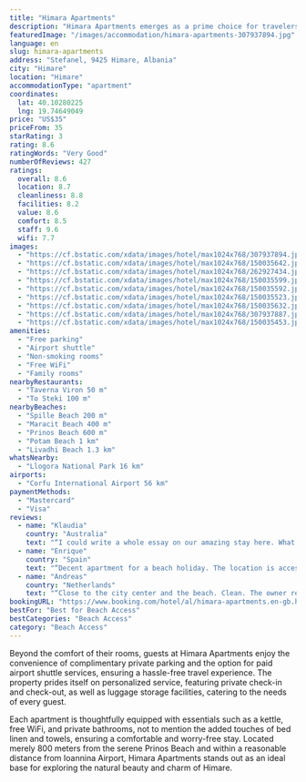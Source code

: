 ```yaml
---
title: "Himara Apartments"
description: "Himara Apartments emerges as a prime choice for travelers seeking comfort and convenience in the heart of Himare."
featuredImage: "/images/accommodation/himara-apartments-307937894.jpg"
language: en
slug: himara-apartments
address: "Stefanel, 9425 Himare, Albania"
city: "Himare"
location: "Himare"
accommodationType: "apartment"
coordinates:
  lat: 40.10280225
  lng: 19.74649049
price: "US$35"
priceFrom: 35
starRating: 3
rating: 8.6
ratingWords: "Very Good"
numberOfReviews: 427
ratings:
  overall: 8.6
  location: 8.7
  cleanliness: 8.8
  facilities: 8.2
  value: 8.6
  comfort: 8.5
  staff: 9.6
  wifi: 7.7
images:
  - "https://cf.bstatic.com/xdata/images/hotel/max1024x768/307937894.jpg?k=fd162312b4647e67cf795bb5206f601dd08127931b7cd11513f226ac2ccb2962&o=&hp=1"
  - "https://cf.bstatic.com/xdata/images/hotel/max1024x768/150035642.jpg?k=3f46a0b46c9db6a57c7219c0d23c1b611b92038e29e2873eede769e423afb6f4&o=&hp=1"
  - "https://cf.bstatic.com/xdata/images/hotel/max1024x768/262927434.jpg?k=428c2e68b720a18c967a8dd962c952301eb057936bf9edc8b9fbb2dba74499a6&o=&hp=1"
  - "https://cf.bstatic.com/xdata/images/hotel/max1024x768/150035599.jpg?k=0eefdb3f6838453e13e6fee41ac7a583ff28ad5354c87d45e7b87f4d06b22642&o=&hp=1"
  - "https://cf.bstatic.com/xdata/images/hotel/max1024x768/150035592.jpg?k=4cbe5a010cc465fddf8fa596530d46b2647d6c8ac5d5b8fc663b6380aa69c96b&o=&hp=1"
  - "https://cf.bstatic.com/xdata/images/hotel/max1024x768/150035523.jpg?k=830e72e5e1ba6eab3cabd4fe2cfe63242a06cec4f058bc1da22ace7744492c66&o=&hp=1"
  - "https://cf.bstatic.com/xdata/images/hotel/max1024x768/150035632.jpg?k=6bcc028bb701e8dee0b5dcf00fed9130961f16c88fff1d013c43b06111a75e4c&o=&hp=1"
  - "https://cf.bstatic.com/xdata/images/hotel/max1024x768/307937887.jpg?k=8af1898e8ba37e178510aec38bcb793a3252912f6bc72d34275827438521159a&o=&hp=1"
  - "https://cf.bstatic.com/xdata/images/hotel/max1024x768/150035453.jpg?k=592fd6b8e2915aaad383b7ab4bd7b265c93c60aabb8d8365b3231788e0809b92&o=&hp=1"
amenities:
  - "Free parking"
  - "Airport shuttle"
  - "Non-smoking rooms"
  - "Free WiFi"
  - "Family rooms"
nearbyRestaurants:
  - "Taverna Viron 50 m"
  - "To Steki 100 m"
nearbyBeaches:
  - "Spille Beach 200 m"
  - "Maracit Beach 400 m"
  - "Prinos Beach 600 m"
  - "Potam Beach 1 km"
  - "Livadhi Beach 1.3 km"
whatsNearby:
  - "Llogora National Park 16 km"
airports:
  - "Corfu International Airport 56 km"
paymentMethods:
  - "Mastercard"
  - "Visa"
reviews:
  - name: "Klaudia"
    country: "Australia"
    text: "“I could write a whole essay on our amazing stay here. What I will include is that the apartment is beautiful and clean. But the hosts were the icing on top of the cake!! I travelled from Ksamil and realised on the way to Himare that I had left my...”"
  - name: "Enrique"
    country: "Spain"
    text: "“Decent apartment for a beach holiday. The location is accessible, with street parking available for guests and a very lovely owner who really takes care of your stay. He will tell you about local places, activities and restaurants. Always very...”"
  - name: "Andreas"
    country: "Netherlands"
    text: "“Close to the city center and the beach. Clean. The owner really helpful. They have a parking near to the appartement and then you can walk. 2 minutes from the parking spot.”"
bookingURL: "https://www.booking.com/hotel/al/himara-apartments.en-gb.html?aid=8035640"
bestFor: "Best for Beach Access"
bestCategories: "Beach Access"
category: "Beach Access"
---
```


Beyond the comfort of their rooms, guests at Himara Apartments enjoy the convenience of complimentary private parking and the option for paid airport shuttle services, ensuring a hassle-free travel experience. The property prides itself on personalized service, featuring private check-in and check-out, as well as luggage storage facilities, catering to the needs of every guest.

Each apartment is thoughtfully equipped with essentials such as a kettle, free WiFi, and private bathrooms, not to mention the added touches of bed linen and towels, ensuring a comfortable and worry-free stay. Located merely 800 meters from the serene Prinos Beach and within a reasonable distance from Ioannina Airport, Himara Apartments stands out as an ideal base for exploring the natural beauty and charm of Himare.